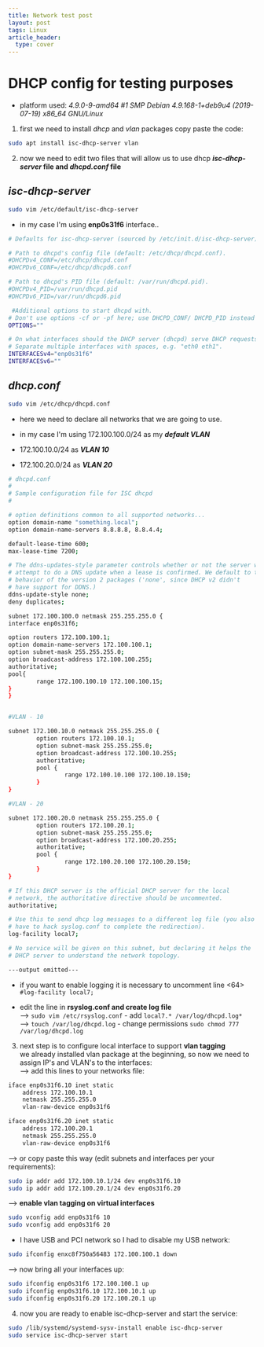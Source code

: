 ```yaml
---
title: Network test post
layout: post
tags: Linux
article_header:
  type: cover
---
```


# DHCP config for testing purposes #

* platform used: *4.9.0-9-amd64 #1 SMP Debian 4.9.168-1+deb9u4 (2019-07-19) x86_64 GNU/Linux*

1. first we need to install *dhcp* and *vlan* packages
copy paste the code:  

```bash
sudo apt install isc-dhcp-server vlan
```

2. now we need to edit two files that will allow us to use dhcp ***isc-dhcp-server* file and *dhcpd.conf* file**

## *isc-dhcp-server*  

```bash
sudo vim /etc/default/isc-dhcp-server
```

* in my case I'm using **enp0s31f6** interface..  

```bash
# Defaults for isc-dhcp-server (sourced by /etc/init.d/isc-dhcp-server)

# Path to dhcpd's config file (default: /etc/dhcp/dhcpd.conf).
#DHCPDv4_CONF=/etc/dhcp/dhcpd.conf
#DHCPDv6_CONF=/etc/dhcp/dhcpd6.conf

# Path to dhcpd's PID file (default: /var/run/dhcpd.pid).
#DHCPDv4_PID=/var/run/dhcpd.pid
#DHCPDv6_PID=/var/run/dhcpd6.pid

 #Additional options to start dhcpd with.
# Don't use options -cf or -pf here; use DHCPD_CONF/ DHCPD_PID instead
OPTIONS=""

# On what interfaces should the DHCP server (dhcpd) serve DHCP requests?
# Separate multiple interfaces with spaces, e.g. "eth0 eth1".
INTERFACESv4="enp0s31f6"
INTERFACESv6=""
```

## *dhcp.conf*  

```bash
sudo vim /etc/dhcp/dhcpd.conf
```

* here we need to declare all networks that we are going to use.

* in my case I'm using 172.100.100.0/24 as my ***default VLAN***
* 172.100.10.0/24 as ***VLAN 10***  
* 172.100.20.0/24 as ***VLAN 20***  

```bash
# dhcpd.conf
#
# Sample configuration file for ISC dhcpd
#

# option definitions common to all supported networks...
option domain-name "something.local";
option domain-name-servers 8.8.8.8, 8.8.4.4;

default-lease-time 600;
max-lease-time 7200;

# The ddns-updates-style parameter controls whether or not the server will
# attempt to do a DNS update when a lease is confirmed. We default to the
# behavior of the version 2 packages ('none', since DHCP v2 didn't
# have support for DDNS.)
ddns-update-style none;
deny duplicates;

subnet 172.100.100.0 netmask 255.255.255.0 {
interface enp0s31f6;

option routers 172.100.100.1;
option domain-name-servers 172.100.100.1;
option subnet-mask 255.255.255.0;
option broadcast-address 172.100.100.255;
authoritative;
pool{
        range 172.100.100.10 172.100.100.15;
}
}


#VLAN - 10

subnet 172.100.10.0 netmask 255.255.255.0 {
        option routers 172.100.10.1;
        option subnet-mask 255.255.255.0;
        option broadcast-address 172.100.10.255;
        authoritative;
        pool {
                range 172.100.10.100 172.100.10.150;
        }
}

#VLAN - 20

subnet 172.100.20.0 netmask 255.255.255.0 {
        option routers 172.100.20.1;
        option subnet-mask 255.255.255.0;
        option broadcast-address 172.100.20.255;
        authoritative;
        pool {
                range 172.100.20.100 172.100.20.150;
        }
}

# If this DHCP server is the official DHCP server for the local
# network, the authoritative directive should be uncommented.
authoritative;

# Use this to send dhcp log messages to a different log file (you also
# have to hack syslog.conf to complete the redirection).
log-facility local7;

# No service will be given on this subnet, but declaring it helps the
# DHCP server to understand the network topology.

---output omitted---
```
  
* if you want to enable logging it is necessary to uncomment line <64>  
`#log-facility local7;`  

* edit the line in **rsyslog.conf and create log file**  
--> `sudo vim /etc/rsyslog.conf` - add `local7.* /var/log/dhcpd.log*`  
--> `touch /var/log/dhcpd.log` - change permissions `sudo chmod 777 /var/log/dhcpd.log`  

3. next step is to configure local interface to support **vlan tagging**  
we already installed vlan package at the beginning, so now we need to assign IP's and VLAN's to the interfaces:  
--> add this lines to your networks file:  
  
```bash
iface enp0s31f6.10 inet static
    address 172.100.10.1
    netmask 255.255.255.0
    vlan-raw-device enp0s31f6

iface enp0s31f6.20 inet static
    address 172.100.20.1
    netmask 255.255.255.0
    vlan-raw-device enp0s31f6
```  

--> or copy paste this way (edit subnets and interfaces per your requirements):  

```bash
sudo ip addr add 172.100.10.1/24 dev enp0s31f6.10
sudo ip addr add 172.100.20.1/24 dev enp0s31f6.20
```
  
--> **enable vlan tagging on virtual interfaces**  

```bash
sudo vconfig add enp0s31f6 10
sudo vconfig add enp0s31f6 20
```
  
* I have USB and PCI network so I had to disable my USB network:  

```bash
sudo ifconfig enxc8f750a56483 172.100.100.1 down
```

--> now bring all your interfaces up:  

```bash
sudo ifconfig enp0s31f6 172.100.100.1 up
sudo ifconfig enp0s31f6.10 172.100.10.1 up
sudo ifconfig enp0s31f6.20 172.100.20.1 up
```
  
4. now you are ready to enable isc-dhcp-server and start the service:  

```bash
sudo /lib/systemd/systemd-sysv-install enable isc-dhcp-server
sudo service isc-dhcp-server start
```
<!--more-->